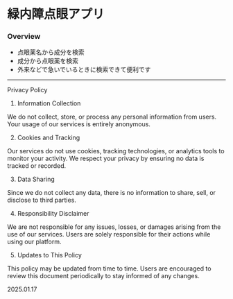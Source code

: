 # 緑内障点眼アプリ

### Overview
- 点眼薬名から成分を検索
- 成分から点眼薬を検索
- 外来などで急いでいるときに検索できて便利です

---
Privacy Policy

1. Information Collection

We do not collect, store, or process any personal information from users. Your usage of our services is entirely anonymous.

2. Cookies and Tracking

Our services do not use cookies, tracking technologies, or analytics tools to monitor your activity. We respect your privacy by ensuring no data is tracked or recorded.

3. Data Sharing

Since we do not collect any data, there is no information to share, sell, or disclose to third parties.

4. Responsibility Disclaimer

We are not responsible for any issues, losses, or damages arising from the use of our services. Users are solely responsible for their actions while using our platform.

5. Updates to This Policy

This policy may be updated from time to time. Users are encouraged to review this document periodically to stay informed of any changes.

2025.01.17
